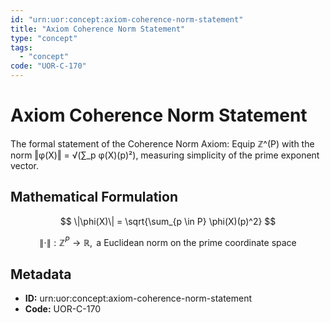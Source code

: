 ```yaml
---
id: "urn:uor:concept:axiom-coherence-norm-statement"
title: "Axiom Coherence Norm Statement"
type: "concept"
tags:
  - "concept"
code: "UOR-C-170"
---
```


# Axiom Coherence Norm Statement

The formal statement of the Coherence Norm Axiom: Equip ℤ^(P) with the norm ‖φ(X)‖ = √(∑_p φ(X)(p)²), measuring simplicity of the prime exponent vector.

## Mathematical Formulation

$$
\|\phi(X)\| = \sqrt{\sum_{p \in P} \phi(X)(p)^2}
$$

$$
\|\cdot\|: \mathbb{Z}^P \to \mathbb{R}, \text{ a Euclidean norm on the prime coordinate space}
$$

## Metadata

- **ID:** urn:uor:concept:axiom-coherence-norm-statement
- **Code:** UOR-C-170
